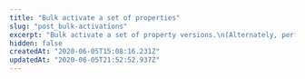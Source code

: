 ```yaml
---
title: "Bulk activate a set of properties"
slug: "post_bulk-activations"
excerpt: "Bulk activate a set of property versions.\n(Alternately, perform a bulk [fallback](doc:fast-validation) to the previous\nactivation within an hour of the previous bulk activation.)\nBase the set of versions to activate on the results of a\n[bulk patch](#getbulkpatches)\noperation, which you use to create a\n[BulkActivation](#bulkactivation) POST object.\nThis operation launches an asynchronous process to update\nproperties. To check its progress, run the\n[List bulk-activated properties](#getbulkpropertyactivation)\noperation, whose link is available in the `Location` header or\n`bulkActivationLink` member of this operation's response. See\n[Bulk Search and Update](#bulksearchandupdate)\nfor overall guidance on this feature."
hidden: false
createdAt: "2020-06-05T15:08:16.231Z"
updatedAt: "2020-06-05T21:52:52.937Z"
---
```

